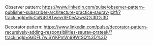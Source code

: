 Observer pattern: https://www.linkedin.com/pulse/observer-pattern-publisher-subscriber-architecture-practice-saurav-jcitf/?trackingId=6uCoN4G8TwevrSF0eAzwsQ%3D%3D

Decorator pattern: https://www.linkedin.com/pulse/decorator-pattern-recursively-adding-responsibilities-saurav-prateek/?trackingId=9aDFL7wiSYiKPmVn99WtSQ%3D%3D


